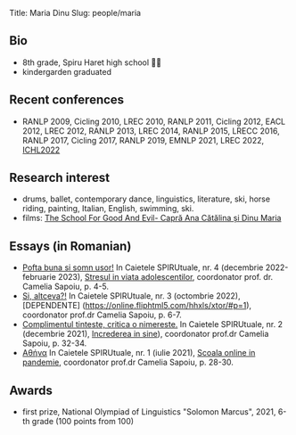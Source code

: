 ﻿Title: Maria Dinu
Slug: people/maria


## Bio
- 8th grade, Spiru Haret high school 🌋🎹
- kindergarden graduated

## Recent conferences

- RANLP 2009, Cicling 2010, LREC 2010, RANLP 2011, Cicling 2012, EACL 2012, LREC 2012, RANLP 2013, LREC 2014, RANLP 2015, LRECC 2016, RANLP 2017, Cicling 2017, RANLP 2019, EMNLP 2021, LREC 2022, [ICHL2022](https://ichl.ling-phil.ox.ac.uk/)

## Research interest

- drums, ballet, contemporary dance, linguistics, literature, ski, horse riding, painting, Italian, English, swimming, ski.
- films: [The School For Good And Evil- Capră Ana Cătălina și Dinu Maria](https://youtu.be/HyCwBRQdvI0)

## Essays (in Romanian)
- [Pofta buna si somn usor!](https://online.fliphtml5.com/hhxls/fgwb/#p=7) In Caietele SPIRUtuale, nr. 4 (decembrie 2022-februarie 2023), [Stresul in viata adolescentilor](https://online.fliphtml5.com/hhxls/fgwb/#p=1), coordonator prof. dr. Camelia Sapoiu, p. 4-5.
- [Si, altceva?!](https://online.fliphtml5.com/hhxls/xtor/#p=8) In Caietele SPIRUtuale, nr. 3 (octombrie 2022), [DEPENDENTE] (https://online.fliphtml5.com/hhxls/xtor/#p=1), coordonator prof.dr Camelia Sapoiu, p. 6-7.
- [Complimentul tinteste, critica o nimereste.](https://online.fliphtml5.com/dykpe/lfvy/#p=35) In Caietele SPIRUtuale, nr. 2 (decembrie 2021), [Increderea in sine](https://online.fliphtml5.com/dykpe/lfvy/#p=1)), coordonator prof.dr Camelia Sapoiu, p. 32-34.
- [Αθήνα](https://online.fliphtml5.com/hhxls/nvwd/#p=31) In Caietele SPIRUtuale, nr. 1 (iulie 2021), [Scoala online in pandemie](https://online.fliphtml5.com/hhxls/nvwd/#p=1), coordonator prof.dr Camelia Sapoiu, p. 28-30.
## Awards

- first prize, National Olympiad of Linguistics "Solomon Marcus", 2021, 6-th grade (100 points from 100)

